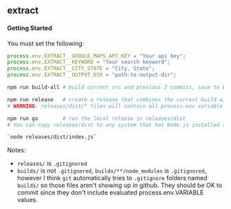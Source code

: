 ## extract

#### Getting Started

You must set the following:
```js
process.env.EXTRACT__GOOGLE_MAPS_API_KEY = "Your api key";
process.env.EXTRACT__KEYWORD = "Your search keyword";
process.env.EXTRACT__CITY_STATE = "City, State";
process.env.EXTRACT__OUTPUT_DIR = "path-to-output-dir";
```

```sh
npm run build-all # build current src and previous 2 commits, save to builds/

npm run release   # create a release that combines the current build with all process.env.VARS used
# WARNING: releases/dist/* files will contain all process.env variable values used, including sensitive keys.

npm run go        # run the local release in releases/dist
# You can copy releases/dist to any system that has Node.js installed and run it with:

`node releases/dist/index.js`
```

Notes:
- `releases/` is `.gitignored`
- `builds/` is not `.gitignored`, `builds/**/node_modules` is `.gitignored`, however I think `git` automatically tries to `.gitignore` folders named `builds/` so those files aren't showing up in github. They should be OK to commit since they don't include evaluated process.env.VARIABLE values.